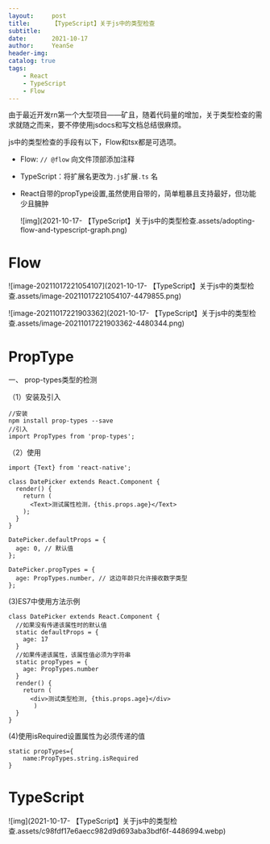 ```yaml
---
layout:     post
title:      【TypeScript】关于js中的类型检查
subtitle:   
date:       2021-10-17
author:     YeanSe
header-img: 
catalog: true
tags:
    - React
    - TypeScript
    - Flow
---
```


由于最近开发rn第一个大型项目——矿且，随着代码量的增加，关于类型检查的需求就随之而来，要不停使用jsdocs和写文档总结很麻烦。

js中的类型检查的手段有以下，Flow和tsx都是可选项。

- Flow: `// @flow` 向文件顶部添加注释

- TypeScript：将扩展名更改为`.js`扩展`.ts` 名

- React自带的propType设置,虽然使用自带的，简单粗暴且支持最好，但功能少且臃肿

  ![img](2021-10-17- 【TypeScript】关于js中的类型检查.assets/adopting-flow-and-typescript-graph.png)

# Flow

![image-20211017221054107](2021-10-17- 【TypeScript】关于js中的类型检查.assets/image-20211017221054107-4479855.png)

![image-20211017221903362](2021-10-17- 【TypeScript】关于js中的类型检查.assets/image-20211017221903362-4480344.png)

# PropType

一、 prop-types类型的检测

（1）安装及引入

```react
//安装
npm install prop-types --save
//引入
import PropTypes from 'prop-types';
```

（2）使用

```react
import {Text} from 'react-native';

class DatePicker extends React.Component {
  render() {
    return (
      <Text>测试属性检测，{this.props.age}</Text>
    );
  }
}

DatePicker.defaultProps = {
  age: 0, // 默认值
};

DatePicker.propTypes = {
  age: PropTypes.number, // 这边年龄只允许接收数字类型
};
```

(3)ES7中使用方法示例

```react
class DatePicker extends React.Component {
  //如果没有传递该属性时的默认值
  static defaultProps = {
    age: 17
  }
  //如果传递该属性，该属性值必须为字符串
  static propTypes = {
    age: PropTypes.number
  }
  render() {
    return (
      <div>测试类型检测, {this.props.age}</div>
	   )
  }
}
```


(4)使用isRequired设置属性为必须传递的值

```react
static propTypes={
    name:PropTypes.string.isRequired
}
```

# TypeScript

![img](2021-10-17- 【TypeScript】关于js中的类型检查.assets/c98fdf17e6aecc982d9d693aba3bdf6f-4486994.webp)

